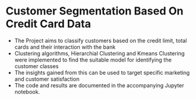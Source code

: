 
# Customer Segmentation Based On Credit Card Data

- The Project aims to classify customers based on the credit limit, total cards and their interaction with the bank
- Clustering algorithms, Hierarchial Clustering and Kmeans Clustering were implemented to find the suitable model for identifying the customer classes
- The insights gained from this can be used to target specific marketing and customer satisfaction
- The code and results are documented in the accompanying Jupyter notebook. 
